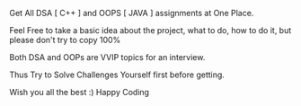 Get All DSA [ C++ ] and OOPS [ JAVA ] assignments at One Place.

Feel Free to take a basic idea about the project, what to do, how to do it, but please don't try to copy 100%

Both DSA and OOPs are VVIP topics for an interview.

Thus Try to Solve Challenges Yourself first before getting.

Wish you all the best :)
Happy Coding
